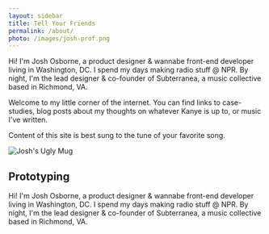 ```yaml
---
layout: sidebar
title: Tell Your Friends
permalink: /about/
photo: /images/josh-prof.png
---
```


Hi! I'm Josh Osborne, a product designer & wannabe front-end developer living in Washington, DC. I spend my days making radio stuff @ NPR. By night, I'm the lead designer & co-founder of Subterranea, a music collective based in Richmond, VA.

Welcome to my little corner of the internet. You can find links to case-studies, blog posts about my thoughts on whatever Kanye is up to, or music I've written.

Content of this site is best sung to the tune of your favorite song.

![Josh's Ugly Mug](/images/josh-prof.png)

Prototyping
-----------
Hi! I'm Josh Osborne, a product designer & wannabe front-end developer living in Washington, DC. I spend my days making radio stuff @ NPR. By night, I'm the lead designer & co-founder of Subterranea, a music collective based in Richmond, VA.
